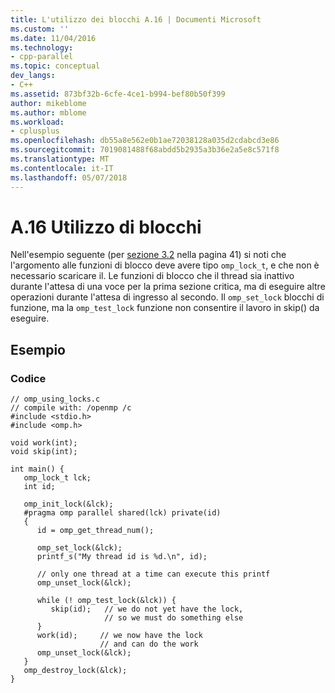 ```yaml
---
title: L'utilizzo dei blocchi A.16 | Documenti Microsoft
ms.custom: ''
ms.date: 11/04/2016
ms.technology:
- cpp-parallel
ms.topic: conceptual
dev_langs:
- C++
ms.assetid: 873bf32b-6cfe-4ce1-b994-bef80b50f399
author: mikeblome
ms.author: mblome
ms.workload:
- cplusplus
ms.openlocfilehash: db55a8e562e0b1ae72038128a035d2cdabcd3e86
ms.sourcegitcommit: 7019081488f68abdd5b2935a3b36e2a5e8c571f8
ms.translationtype: MT
ms.contentlocale: it-IT
ms.lasthandoff: 05/07/2018
---
```

# <a name="a16---using-locks"></a>A.16   Utilizzo di blocchi
Nell'esempio seguente (per [sezione 3.2](../../parallel/openmp/3-2-lock-functions.md) nella pagina 41) si noti che l'argomento alle funzioni di blocco deve avere tipo `omp_lock_t`, e che non è necessario scaricare il.  Le funzioni di blocco che il thread sia inattivo durante l'attesa di una voce per la prima sezione critica, ma di eseguire altre operazioni durante l'attesa di ingresso al secondo.  Il `omp_set_lock` blocchi di funzione, ma la `omp_test_lock` funzione non consentire il lavoro in skip() da eseguire.  
  
## <a name="example"></a>Esempio  
  
### <a name="code"></a>Codice  
  
```  
// omp_using_locks.c  
// compile with: /openmp /c  
#include <stdio.h>  
#include <omp.h>  
  
void work(int);  
void skip(int);  
  
int main() {  
   omp_lock_t lck;  
   int id;  
  
   omp_init_lock(&lck);  
   #pragma omp parallel shared(lck) private(id)  
   {  
      id = omp_get_thread_num();  
  
      omp_set_lock(&lck);  
      printf_s("My thread id is %d.\n", id);  
  
      // only one thread at a time can execute this printf  
      omp_unset_lock(&lck);  
  
      while (! omp_test_lock(&lck)) {  
         skip(id);   // we do not yet have the lock,  
                     // so we must do something else   
      }  
      work(id);     // we now have the lock  
                    // and can do the work   
      omp_unset_lock(&lck);  
   }  
   omp_destroy_lock(&lck);  
}  
```